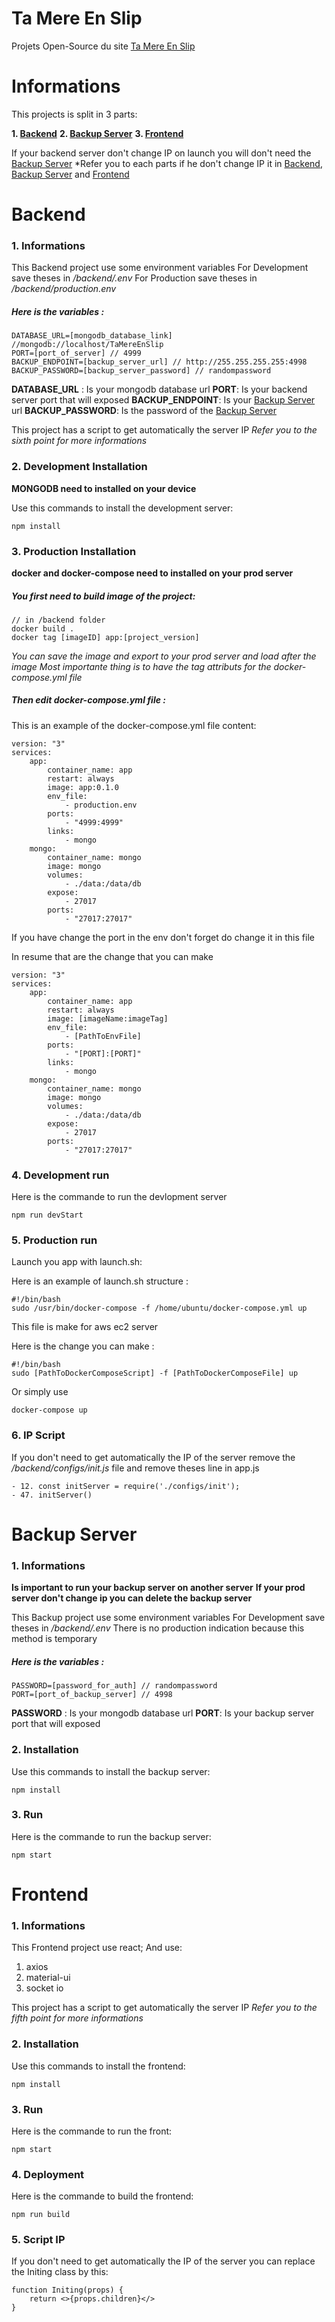 # Ta Mere En Slip

Projets Open-Source du site [Ta Mere En Slip](http://tamereenslip.cf)

# Informations
 This projects is split in 3 parts:

 **1. [Backend](#backend)**
 **2. [Backup Server](#backup)**
 **3. [Frontend](#frontend)**
 
 If your backend server don't change IP on launch you will don't need the [Backup Server](#backup)
 *Refer you to each parts if he don't change IP it in [Backend](#backend), [Backup Server](#backup) and [Frontend](#frontend)

# Backend

### 1. Informations
This Backend project use some environment variables
For Development save theses in */backend/.env*
For Production save theses in */backend/production.env*

##### Here is the variables :

```
DATABASE_URL=[mongodb_database_link] //mongodb://localhost/TaMereEnSlip
PORT=[port_of_server] // 4999
BACKUP_ENDPOINT=[backup_server_url] // http://255.255.255.255:4998
BACKUP_PASSWORD=[backup_server_password] // randompassword
```

**DATABASE_URL** : Is your mongodb database url
**PORT**: Is your backend server port that will exposed
**BACKUP_ENDPOINT**: Is your [Backup Server](#backup) url
**BACKUP_PASSWORD**: Is the password of the [Backup Server](#backup)

This project has a script to get automatically the server IP
*Refer you to the sixth point for more informations*

### 2. Development Installation

**MONGODB need to installed on your device**

Use this commands to install the development server:

```
npm install
```

### 3. Production Installation

**docker and docker-compose need to installed on your prod server**

##### You first need to build image of the project:
```
// in /backend folder
docker build .
docker tag [imageID] app:[project_version]
```
*You can save the image and export to your prod server and load after the image*
*Most importante thing is to have the tag attributs for the docker-compose.yml file*

##### Then edit docker-compose.yml file :

This is an example of the docker-compose.yml file content:
```
version: "3"
services: 
    app:
        container_name: app
        restart: always
        image: app:0.1.0
        env_file: 
            - production.env
        ports: 
            - "4999:4999"
        links: 
            - mongo
    mongo:
        container_name: mongo
        image: mongo
        volumes: 
            - ./data:/data/db
        expose: 
            - 27017
        ports: 
            - "27017:27017"
```

If you have change the port in the env don't forget do change it in this file

In resume that are the change that you can make
```
version: "3"
services: 
    app:
        container_name: app
        restart: always
        image: [imageName:imageTag]
        env_file: 
            - [PathToEnvFile]
        ports: 
            - "[PORT]:[PORT]"
        links: 
            - mongo
    mongo:
        container_name: mongo
        image: mongo
        volumes: 
            - ./data:/data/db
        expose: 
            - 27017
        ports: 
            - "27017:27017"
```

### 4. Development run
Here is the commande to run the devlopment server
```
npm run devStart
```

### 5. Production run

Launch you app with launch.sh:

Here is an example of launch.sh structure :
```
#!/bin/bash
sudo /usr/bin/docker-compose -f /home/ubuntu/docker-compose.yml up
```

This file is make for aws ec2 server

Here is the change you can make :
```
#!/bin/bash
sudo [PathToDockerComposeScript] -f [PathToDockerComposeFile] up
```

Or simply use
```
docker-compose up
```

### 6. IP Script

If you don't need to get automatically the IP of the server remove the */backend/configs/init.js* file
and remove theses line in app.js
```
- 12. const initServer = require('./configs/init');
- 47. initServer()
```

# Backup Server

### 1. Informations

**Is important to run your backup server on another server**
**If your prod server don't change ip you can delete the backup server**

This Backup project use some environment variables
For Development save theses in */backend/.env*
There is no production indication because this method is temporary

##### Here is the variables :

```
PASSWORD=[password_for_auth] // randompassword
PORT=[port_of_backup_server] // 4998
```

**PASSWORD** : Is your mongodb database url
**PORT**: Is your backup server port that will exposed

### 2. Installation

Use this commands to install the backup server:

```
npm install
```

### 3. Run
Here is the commande to run the backup server:
```
npm start
```

# Frontend

### 1. Informations

This Frontend project use react;
And use:
1. axios
2. material-ui
3. socket io

This project has a script to get automatically the server IP
*Refer you to the fifth point for more informations*

### 2. Installation

Use this commands to install the frontend:

```
npm install
```

### 3. Run

Here is the commande to run the front:
```
npm start
```

### 4. Deployment

Here is the commande to build the frontend:
```
npm run build
```

### 5. Script IP

If you don't need to get automatically the IP of the server you can replace the Initing class by this:
```
function Initing(props) {
    return <>{props.children}</>
}
```
